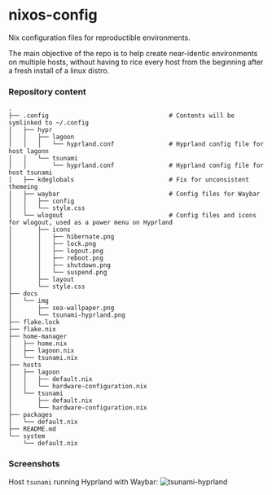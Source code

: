 # nixos-config
Nix configuration files for reproductible environments.

The main objective of the repo is to help create near-identic environments on multiple hosts, without having to rice every host from the beginning after a fresh install of a linux distro.

### Repository content
    .
    ├── .config                                 # Contents will be symlinked to ~/.config
    │   ├── hypr
    │   │   ├── lagoon
    │   │   │   └── hyprland.conf               # Hyprland config file for host lagonn
    │   │   └── tsunami
    │   │       └── hyprland.conf               # Hyprland config file for host tsunami
    │   ├── kdeglobals                          # Fix for unconsistent themeing
    │   ├── waybar                              # Config files for Waybar
    │   │   ├── config 
    │   │   └── style.css
    │   └── wlogout                             # Config files and icons for wlogout, used as a power menu on Hyprland
    │       ├── icons
    │       │   ├── hibernate.png
    │       │   ├── lock.png
    │       │   ├── logout.png
    │       │   ├── reboot.png
    │       │   ├── shutdown.png
    │       │   └── suspend.png
    │       ├── layout
    │       └── style.css
    ├── docs
    │   └── img
    │       ├── sea-wallpaper.png
    │       └── tsunami-hyprland.png
    ├── flake.lock
    ├── flake.nix
    ├── home-manager
    │   ├── home.nix
    │   ├── lagoon.nix
    │   └── tsunami.nix
    ├── hosts
    │   ├── lagoon
    │   │   ├── default.nix
    │   │   └── hardware-configuration.nix
    │   └── tsunami
    │       ├── default.nix
    │       └── hardware-configuration.nix
    ├── packages
    │   └── default.nix
    ├── README.md
    └── system
        └── default.nix

### Screenshots
Host `tsunami` running Hyprland with Waybar:
![tsunami-hyprland](docs/img/tsunami-hyprland.png)
